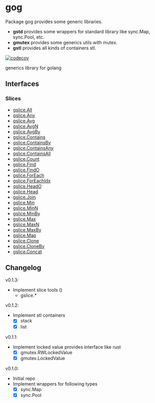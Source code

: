 # gog

Package gog provides some generic libraries.

- **gstd** provides some wrappers for standard library like sync.Map, sync.Pool, etc.
- **gmutex** provides some generics utils with mutex.
- **gstl** provides all kinds of containers stl.

[![codecov](https://codecov.io/gh/dashjay/gog/graph/badge.svg?token=QWD9F9EO1L)](https://codecov.io/gh/dashjay/gog)

generics library for golang


## Interfaces

### Slices
- [gslice.All](https://pkg.go.dev/github.com/dashjay/gog/gslice#All)
- [gslice.Any](https://pkg.go.dev/github.com/dashjay/gog/gslice#Any)
- [gslice.Avg](https://pkg.go.dev/github.com/dashjay/gog/gslice#Avg)
- [gslice.AvgN](https://pkg.go.dev/github.com/dashjay/gog/gslice#AvgN)
- [gslice.AvgBy](https://pkg.go.dev/github.com/dashjay/gog/gslice#AvgBy)
- [gslice.Contains](https://pkg.go.dev/github.com/dashjay/gog/gslice#Contains)
- [gslice.ContainsBy](https://pkg.go.dev/github.com/dashjay/gog/gslice#ContainsBy)
- [gslice.ContainsAny](https://pkg.go.dev/github.com/dashjay/gog/gslice#ContainsAny)
- [gslice.ContainsAll](https://pkg.go.dev/github.com/dashjay/gog/gslice#ContainsAll)
- [gslice.Count](https://pkg.go.dev/github.com/dashjay/gog/gslice#Count)
- [gslice.Find](https://pkg.go.dev/github.com/dashjay/gog/gslice#Find)
- [gslice.FindO](https://pkg.go.dev/github.com/dashjay/gog/gslice#FindO)
- [gslice.ForEach](https://pkg.go.dev/github.com/dashjay/gog/gslice#ForEach)
- [gslice.ForEachIdx](https://pkg.go.dev/github.com/dashjay/gog/gslice#ForEachIdx)
- [gslice.HeadO](https://pkg.go.dev/github.com/dashjay/gog/gslice#HeadO)
- [gslice.Head](https://pkg.go.dev/github.com/dashjay/gog/gslice#Head)
- [gslice.Join](https://pkg.go.dev/github.com/dashjay/gog/gslice#Join)
- [gslice.Min](https://pkg.go.dev/github.com/dashjay/gog/gslice#Min)
- [gslice.MinN](https://pkg.go.dev/github.com/dashjay/gog/gslice#MinN)
- [gslice.MinBy](https://pkg.go.dev/github.com/dashjay/gog/gslice#MinBy)
- [gslice.Max](https://pkg.go.dev/github.com/dashjay/gog/gslice#Max)
- [gslice.MaxN](https://pkg.go.dev/github.com/dashjay/gog/gslice#MaxN)
- [gslice.MaxBy](https://pkg.go.dev/github.com/dashjay/gog/gslice#MaxBy)
- [gslice.Map](https://pkg.go.dev/github.com/dashjay/gog/gslice#Map)
- [gslice.Clone](https://pkg.go.dev/github.com/dashjay/gog/gslice#Clone)
- [gslice.CloneBy](https://pkg.go.dev/github.com/dashjay/gog/gslice#CloneBy)
- [gslice.Concat](https://pkg.go.dev/github.com/dashjay/gog/gslice#Concat)

## Changelog

v0.1.3:
- Implement slice tools ()
  - gslice.*

v0.1.2:
- Implement stl containers
  - [x] stack
  - [x] list

v0.1.1:
- Implement locked value provides interface like rust
  - [x] gmutex.RWLockedValue
  - [x] gmutex.LockedValue

v0.1.0:
- Initial repo
- Implement wrappers for following types
  - [x] sync.Map
  - [x] sync.Pool